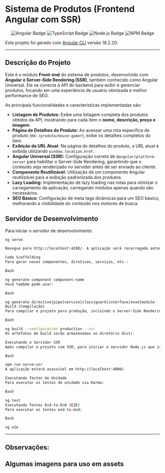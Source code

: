 # Sistema de Produtos (Frontend Angular com SSR)

<p align="center">
  <img src="https://img.shields.io/badge/Angular-DD0031?style=for-the-badge&logo=angular&logoColor=white" alt="Angular Badge"/>
  <img src="https://img.shields.io/badge/TypeScript-3178C6?style=for-the-badge&logo=typescript&logoColor=white" alt="TypeScript Badge"/>
  <img src="https://img.shields.io/badge/Node.js-339933?style=for-the-badge&logo=node.js&logoColor=white" alt="Node.js Badge"/>
  <img src="https://img.shields.io/badge/NPM-CB3837?style=for-the-badge&logo=npm&logoColor=white" alt="NPM Badge"/>
</p>

Este projeto foi gerado com [Angular CLI](https://github.com/angular/angular-cli) versão 18.2.20.

---

## Descrição do Projeto

Este é o módulo **Front-end** do sistema de produtos, desenvolvido com **Angular e Server-Side Rendering (SSR)**, também conhecido como Angular Universal. Ele se conecta à API do backend para exibir e gerenciar produtos, focando em uma experiência de usuário otimizada e melhor performance de SEO.

As principais funcionalidades e características implementadas são:

* **Listagem de Produtos:** Exibe uma listagem completa dos produtos obtidos da API, mostrando para cada item o **nome, descrição, preço e imagem**.
* **Página de Detalhes do Produto:** Ao acessar uma rota específica de produto (ex: `/produto/mouse-gamer`), exibe os detalhes completos do item.
* **Exibição da URL Atual:** Na página de detalhes do produto, a URL atual é exibida utilizando `window.location.href`.
* **Angular Universal (SSR):** Configuração correta de `@angular/platform-server` para habilitar o Server-Side Rendering, garantindo que o conteúdo seja renderizado no servidor antes de ser enviado ao cliente.
* **Componente Reutilizável:** Utilização de um componente Angular reutilizável para a exibição padronizada dos produtos.
* **Lazy Loading:** Implementação de lazy loading nas rotas para otimizar o carregamento da aplicação, carregando módulos apenas quando são necessários.
* **SEO Básico:** Configuração de meta tags dinâmicas para um SEO básico, melhorando a visibilidade do conteúdo nos motores de busca.

## Servidor de Desenvolvimento

Para iniciar o servidor de desenvolvimento:

```bash
ng serve

Navegue para http://localhost:4200/. A aplicação será recarregada automaticamente se você alterar qualquer um dos arquivos fonte.

Code Scaffolding
Para gerar novos componentes, diretivas, serviços, etc.:

Bash

ng generate component component-name
Você também pode usar:

Bash

ng generate directive|pipe|service|class|guard|interface|enum|module
Build (Compilação)
Para compilar o projeto para produção, incluindo o Server-Side Rendering:

Bash

ng build --configuration production --ssr
Os artefatos de build serão armazenados no diretório dist/.

Executando o Servidor SSR
Após compilar o projeto com SSR, para iniciar o servidor Node.js que irá servir a aplicação Angular com Universal:

Bash

npm run serve:ssr
A aplicação estará acessível em http://localhost:4000/.

Executando Testes de Unidade
Para executar os testes de unidade via Karma:

Bash

ng test
Executando Testes End-to-End (E2E)
Para executar os testes end-to-end:

Bash

ng e2e
```
---
## Observações:
Algumas imagens para uso em assets
---
